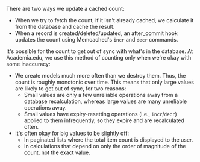 There are two ways we update a cached count:
  * When we try to fetch the count, if it isn't already cached, we calculate it from the database and cache the result.
  * When a record is created/deleted/updated, an after_commit hook updates the count using Memcached's `incr` and `decr` commands.

It's possible for the count to get out of sync with what's in the database. At Academia.edu, we use this method of counting only when we're okay with some inaccuracy:
  * We create models much more often than we destroy them. Thus, the count is roughly monotonic over time. This means that only large values are likely to get out of sync, for two reasons:
    * Small values are only a few unreliable operations away from a database recalculation, whereas large values are many unreliable operations away.
    * Small values have expiry-resetting operations (i.e., `incr`/`decr`) applied to them infrequently, so they expire and are recalculated often.
  * It's often okay for big values to be slightly off:
    * In paginated lists where the total item count is displayed to the user.
    * In calculations that depend on only the order of magnitude of the count, not the exact value.

